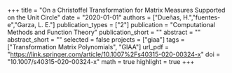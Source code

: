 +++
title = "On a Christoffel Transformation for Matrix Measures Supported on the Unit Circle"
date = "2020-01-01"
authors = ["Dueñas, H.","fuentes-e","Garza, L. E."]
publication_types = ["2"]
publication = "Computational Methods and Function Theory"
publication_short = ""
abstract = ""
abstract_short = ""
selected = false
projects = ["giaa"]
tags = ["Transformation Matrix Polynomials", "GIAA"]
url_pdf = "https://link.springer.com/article/10.1007%2Fs40315-020-00324-x"
doi = "10.1007/s40315-020-00324-x"
math = true
highlight = true
+++
